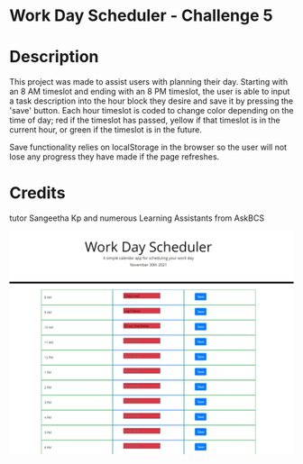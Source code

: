 # Work Day Scheduler - Challenge 5

# Description
This project was made to assist users with planning their day. Starting with an 8 AM timeslot and ending with an 8 PM timeslot, the user is able to input a task description into the hour block they desire and save it by pressing the 'save' button. Each hour timeslot is coded to change color depending on the time of day; red if the timeslot has passed, yellow if that timeslot is in the current hour, or green if the timeslot is in the future.

Save functionality relies on localStorage in the browser so the user will not lose any progress they have made if the page refreshes.

# Credits
tutor Sangeetha Kp and numerous Learning Assistants from AskBCS

![](2021-11-30-19-02-30.png)


